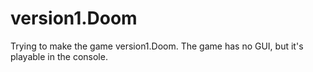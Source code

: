 # version1.Doom
Trying to make the game version1.Doom. 
The game has no GUI, but it's playable in the console.

